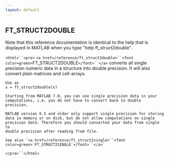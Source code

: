 ```yaml
---
layout: default
---
```


##  FT_STRUCT2DOUBLE

Note that this reference documentation is identical to the help that is displayed in MATLAB when you type "help ft_struct2double".

`<html>``<pre>`
    `<a href=/reference/ft_struct2double>``<font color=green>`FT_STRUCT2DOUBLE`</font>``</a>` converts all single precision numeric data in a structure
    into double precision. It will also convert plain matrices and
    cell-arrays.
 
    Use as
    x = ft_struct2double(x)
 
    Starting from MATLAB 7.0, you can use single precision data in your
    computations, i.e. you do not have to convert back to double precision.
 
    MATLAB version 6.5 and older only support single precision for storing
    data in memory or on disk, but do not allow computations on single
    precision data. Therefore you should converted your data from single to
    double precision after reading from file.
 
    See also `<a href=/reference/ft_struct2single>``<font color=green>`FT_STRUCT2SINGLE`</font>``</a>`
`</pre>``</html>`

